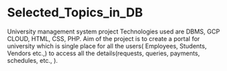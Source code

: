 # Selected_Topics_in_DB
University management system project
Technologies used are DBMS, GCP CLOUD, HTML, CSS, PHP.
Aim of the project is to create a portal for university which is single place for all the users( Employees, Students, Vendors etc.,) to access all the details(requests, queries, payments, schedules, etc., ).
